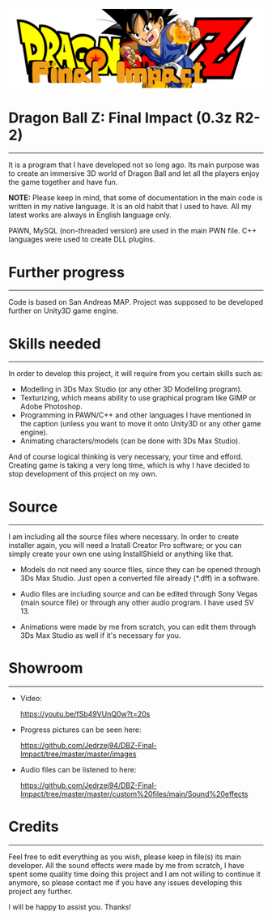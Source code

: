 ![logo](/master/images/logo.png)

# Dragon Ball Z: Final Impact (0.3z R2-2)
________________________
It is a program that I have developed not so long ago. Its main purpose was to create an immersive 3D world of Dragon Ball and let all the players enjoy the game together and have fun.

**NOTE:**
Please keep in mind, that some of documentation in the main code is written in my native language. It is an old habit that I used to have. All my latest works are always in English language only.

PAWN, MySQL (non-threaded version) are used in the main PWN file. C++ languages were used to create DLL plugins.

# Further progress
________________________
Code is based on San Andreas MAP. Project was supposed to be developed further on Unity3D game engine.

# Skills needed
________________________
In order to develop this project, it will require from you certain skills such as:

* Modelling in 3Ds Max Studio (or any other 3D Modelling program).
* Texturizing, which means ability to use graphical program like GIMP or Adobe Photoshop.
* Programming in PAWN/C++ and other languages I have mentioned in the caption (unless you want to move it onto Unity3D or any other game engine).
* Animating characters/models (can be done with 3Ds Max Studio).

And of course logical thinking is very necessary, your time and efford. Creating game is taking a very long time, which is why I have decided to stop development of this project on my own.

# Source
________________________
I am including all the source files where necessary. In order to create installer again, you will need a Install Creator Pro software; or you can simply create your own one using InstallShield or anything like that.

* Models do not need any source files, since they can be opened through 3Ds Max Studio. Just open a converted file already (*.dff) in a software.

* Audio files are including source and can be edited through Sony Vegas (main source file) or through any other audio program. I have used SV 13.

* Animations were made by me from scratch, you can edit them through 3Ds Max Studio as well if it's necessary for you.

# Showroom
________________________
* Video:

  https://youtu.be/fSb49VUnQ0w?t=20s
  
* Progress pictures can be seen here: 

  https://github.com/Jedrzej94/DBZ-Final-Impact/tree/master/master/images

* Audio files can be listened to here:

  https://github.com/Jedrzej94/DBZ-Final-Impact/tree/master/master/custom%20files/main/Sound%20effects

# Credits
________________________
Feel free to edit everything as you wish, please keep in file(s) its main developer. All the sound effects were made by me from scratch, I have spent some quality time doing this project and I am not willing to continue it anymore, so please contact me if you have any issues developing this project any further. 

I will be happy to assist you. Thanks!
